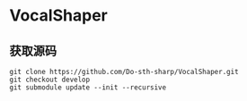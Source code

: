 # VocalShaper

## 获取源码
```
git clone https://github.com/Do-sth-sharp/VocalShaper.git  
git checkout develop  
git submodule update --init --recursive  
```
